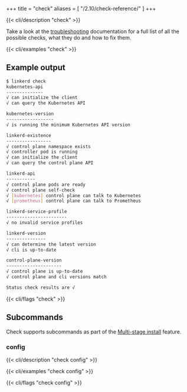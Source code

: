 +++
title = "check"
aliases = [
  "/2.10/check-reference/"
]
+++

{{< cli/description "check" >}}

Take a look at the [troubleshooting](/2.10/tasks/troubleshooting/) documentation
for a full list of all the possible checks, what they do and how to fix them.

{{< cli/examples "check" >}}

## Example output

```bash
$ linkerd check
kubernetes-api
--------------
√ can initialize the client
√ can query the Kubernetes API

kubernetes-version
------------------
√ is running the minimum Kubernetes API version

linkerd-existence
-----------------
√ control plane namespace exists
√ controller pod is running
√ can initialize the client
√ can query the control plane API

linkerd-api
-----------
√ control plane pods are ready
√ control plane self-check
√ [kubernetes] control plane can talk to Kubernetes
√ [prometheus] control plane can talk to Prometheus

linkerd-service-profile
-----------------------
√ no invalid service profiles

linkerd-version
---------------
√ can determine the latest version
√ cli is up-to-date

control-plane-version
---------------------
√ control plane is up-to-date
√ control plane and cli versions match

Status check results are √
```

{{< cli/flags "check" >}}

## Subcommands

Check supports subcommands as part of the
[Multi-stage install](/2.10/tasks/install/#multi-stage-install) feature.

### config

{{< cli/description "check config" >}}

{{< cli/examples "check config" >}}

{{< cli/flags "check config" >}}
